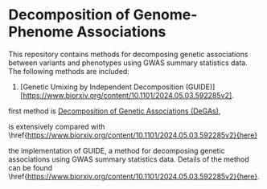 # Decomposition of Genome-Phenome Associations

This repository contains methods for decomposing genetic associations between variants and phenotypes using GWAS summary statistics data. The following methods are included:

1. [Genetic Umixing by Independent Decomposition (GUIDE)][https://www.biorxiv.org/content/10.1101/2024.05.03.592285v2].



first method is [Decomposition of Genetic Associations (DeGAs)](https://www.nature.com/articles/s41467-019-11953-9),

is extensively compared with  \href{https://www.biorxiv.org/content/10.1101/2024.05.03.592285v2}{here}

the implementation of GUIDE, a method for decomposing genetic associations using GWAS summary statistics data. Details of the method can be found \href{https://www.biorxiv.org/content/10.1101/2024.05.03.592285v2}{here}. 